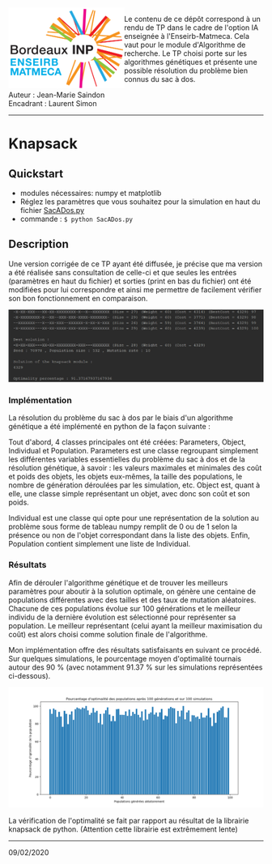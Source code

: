 <img align="left" height="160" src=img/logotrans.png>

Le contenu de ce dépôt correspond à un rendu de TP dans le cadre de l'option IA enseignée à l'Enseirb-Matmeca. Cela vaut pour le module d'Algorithme de recherche. Le TP choisi porte sur les algorithmes génétiques et présente une possible résolution du problème bien connus du sac à dos.   

Auteur : Jean-Marie Saindon      
Encadrant : Laurent Simon   

---

# Knapsack

## Quickstart

- modules nécessaires: numpy et matplotlib
- Réglez les paramètres que vous souhaitez pour la simulation en haut du fichier [SacADos.py](SacADos.py)
- commande : `$ python SacADos.py`

## Description

Une version corrigée de ce TP ayant été diffusée, je précise que ma version a été réalisée sans consultation de celle-ci et que seules les entrées (paramètres en haut du fichier) et sorties (print en bas du fichier) ont été modifiées pour lui correspondre et ainsi me permettre de facilement vérifier son bon fonctionnement en comparaison.

<p align="center">
  <img src=img/Opti.PNG>
</p>

### Implémentation
La résolution du problème du sac à dos par le biais d'un algorithme génétique a été implémenté en python de la façon suivante :

Tout d'abord, 4 classes principales ont été créées: Parameters, Object, Individual et Population. Parameters est une classe regroupant simplement les différentes variables essentielles du problème du sac à dos et de la résolution génétique, à savoir : les valeurs maximales et minimales des coût et poids des objets, les objets eux-mêmes, la taille des populations, le nombre de génération déroulées par les simulation, etc. Object est, quant à elle, une classe simple représentant un objet, avec donc son coût et son poids.

Individual est une classe qui opte pour une représentation de la solution au problème sous forme de tableau numpy remplit de 0 ou de 1 selon la présence ou non de l'objet correspondant dans la liste des objets. Enfin, Population contient simplement une liste de Individual.

### Résultats

Afin de dérouler l'algorithme génétique et de trouver les meilleurs paramètres pour aboutir à la solution optimale, on génère une centaine de populations différentes avec des tailles et des taux de mutation aléatoires. Chacune de ces populations évolue sur 100 générations et le meilleur individu de la dernière évolution est sélectionné pour représenter sa population. Le meilleur représentant (celui ayant la meilleur maximisation du coût) est alors choisi comme solution finale de l'algorithme.

Mon implémentation offre des résultats satisfaisants en suivant ce procédé. Sur quelques simulations, le pourcentage moyen d'optimalité tournais autour des 90 \% (avec notamment 91.37 \% sur les simulations représentées ci-dessous).

<p align="center">
  <img src=img/Graphique2.png>
</p>

La vérification de l'optimalité se fait par rapport au résultat de la librairie knapsack de python. (Attention cette librairie est extrêmement lente)

---

09/02/2020
